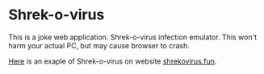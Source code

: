 # Shrek-o-virus

This is a joke web application. Shrek-o-virus infection emulator. This won't harm your actual PC, but may cause browser to crash.

[Here](https://shrekovirus.fun/) is an exaple of Shrek-o-virus on website [shrekovirus.fun](https://shrekovirus.fun/).
